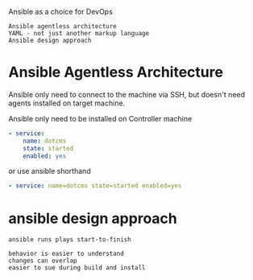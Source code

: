
Ansible as a choice for DevOps



```
Ansible agentless architecture
YAML - not just another markup language
Ansible design approach
```

# Ansible Agentless Architecture     

Ansible only need to connect to the machine via SSH, but doesn't need agents installed on target machine.   

Ansible only need to be installed on Controller machine    

```yaml
- service:
    name: dotcms
    state: started
    enabled: yes
```
or use ansible shorthand
```yaml
- service: name=dotcms state=started enabled=yes
```

# ansible design approach    

```
ansible runs plays start-to-finish
```

```
behavior is easier to understand
changes can overlap
easier to sue during build and install
```

